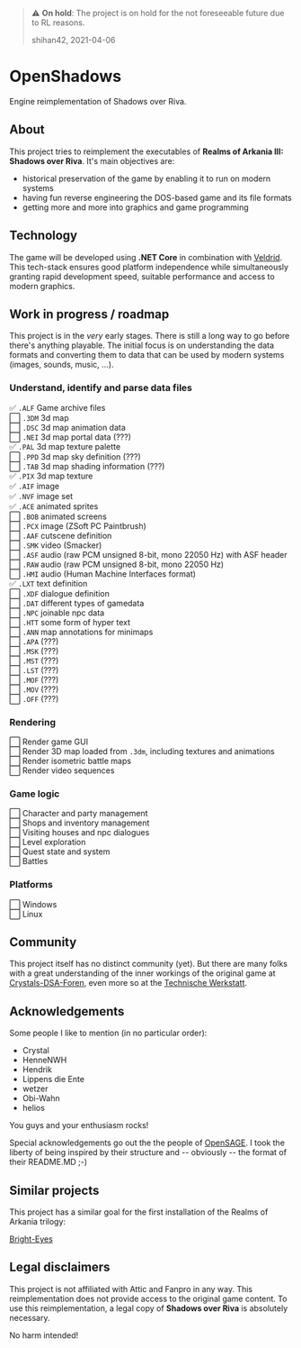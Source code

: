 > :warning: **On hold**: The project is on hold for the not foreseeable future due to RL reasons.
>
> shihan42, 2021-04-06


# OpenShadows
Engine reimplementation of Shadows over Riva.

## About
This project tries to reimplement the executables of **Realms of Arkania III: Shadows over Riva**. It's main objectives are:

* historical preservation of the game by enabling it to run on modern systems
* having fun reverse engineering the DOS-based game and its file formats
* getting more and more into graphics and game programming


## Technology
The game will be developed using **.NET Core** in combination with [Veldrid](https://www.github.com/mellinoe/Veldrid). This tech-stack ensures good platform independence while simultaneously granting rapid development speed, suitable performance and access to modern graphics.


## Work in progress / roadmap
This project is in the *very* early stages. There is still a long way to go before there's anything playable. The initial focus is on understanding the data formats and converting them to data that can be used by modern systems (images, sounds, music, ...).

### Understand, identify and parse data files
:white_check_mark:   `.ALF` Game archive files <br>
:white_large_square: `.3DM` 3d map <br>
:white_large_square: `.DSC` 3d map animation data <br>
:white_large_square: `.NEI` 3d map portal data (???) <br>
:white_check_mark:   `.PAL` 3d map texture palette <br>
:white_large_square: `.PPD` 3d map sky definition (???) <br>
:white_large_square: `.TAB` 3d map shading information (???) <br>
:white_check_mark:   `.PIX` 3d map texture <br>
:white_check_mark:   `.AIF` image <br>
:white_check_mark:   `.NVF` image set <br>
:white_check_mark:   `.ACE` animated sprites <br>
:white_large_square: `.BOB` animated screens <br>
:white_large_square: `.PCX` image (ZSoft PC Paintbrush) <br>
:white_large_square: `.AAF` cutscene definition <br>
:white_large_square: `.SMK` video (Smacker) <br>
:white_large_square: `.ASF` audio (raw PCM unsigned 8-bit, mono 22050 Hz) with ASF header <br>
:white_large_square: `.RAW` audio (raw PCM unsigned 8-bit, mono 22050 Hz) <br>
:white_large_square: `.HMI` audio (Human Machine Interfaces format) <br>
:white_check_mark:   `.LXT` text definition <br>
:white_large_square: `.XDF` dialogue definition <br>
:white_large_square: `.DAT` different types of gamedata <br>
:white_large_square: `.NPC` joinable npc data <br>
:white_large_square: `.HTT` some form of hyper text <br>
:white_large_square: `.ANN` map annotations for minimaps <br>
:white_large_square: `.APA` (???) <br>
:white_large_square: `.MSK` (???) <br>
:white_large_square: `.MST` (???) <br>
:white_large_square: `.LST` (???) <br>
:white_large_square: `.MOF` (???) <br>
:white_large_square: `.MOV` (???) <br>
:white_large_square: `.OFF` (???) <br>


### Rendering
:white_large_square: Render game GUI <br>
:white_large_square: Render 3D map loaded from `.3dm`, including textures and animations <br>
:white_large_square: Render isometric battle maps <br>
:white_large_square: Render video sequences <br>

### Game logic
:white_large_square: Character and party management <br>
:white_large_square: Shops and inventory management <br>
:white_large_square: Visiting houses and npc dialogues <br>
:white_large_square: Level exploration <br>
:white_large_square: Quest state and system <br>
:white_large_square: Battles <br>

### Platforms
:white_large_square: Windows <br>
:white_large_square: Linux <br>


## Community
This project itself has no distinct community (yet). But there are many folks with a great understanding of the inner workings of the original game at [Crystals-DSA-Foren](http://www.crystals-dsa-foren.de), even more so at the [Technische Werkstatt](http://www.crystals-dsa-foren.de/showthread.php?tid=700).


## Acknowledgements
Some people I like to mention (in no particular order):

* Crystal
* HenneNWH
* Hendrik
* Lippens die Ente
* wetzer
* Obi-Wahn
* helios

You guys and your enthusiasm rocks!

Special acknowledgements go out the the people of [OpenSAGE](https://github.com/OpenSAGE/OpenSAGE). I took the liberty of being inspired by their structure and -- obviously -- the format of their README.MD ;-)


## Similar projects
This project has a similar goal for the first installation of the Realms of Arkania trilogy:

[Bright-Eyes](https://github.com/Henne/Bright-Eyes)


## Legal disclaimers
This project is not affiliated with Attic and Fanpro in any way. This reimplementation does not provide access to the original game content. To use this reimplementation, a legal copy of **Shadows over Riva** is absolutely necessary.

No harm intended!
